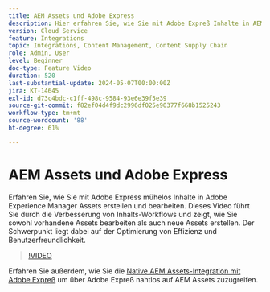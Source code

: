 ```yaml
---
title: AEM Assets und Adobe Express
description: Hier erfahren Sie, wie Sie mit Adobe Expreß Inhalte in AEM Assets erstellen und bearbeiten.
version: Cloud Service
feature: Integrations
topic: Integrations, Content Management, Content Supply Chain
role: Admin, User
level: Beginner
doc-type: Feature Video
duration: 520
last-substantial-update: 2024-05-07T00:00:00Z
jira: KT-14645
exl-id: d73c4bdc-c1ff-498c-9584-93e6e39f5e39
source-git-commit: f82ef04d4f9dc2996df025e90377f668b1525243
workflow-type: tm+mt
source-wordcount: '88'
ht-degree: 61%

---
```


# AEM Assets und Adobe Express

Erfahren Sie, wie Sie mit Adobe Express mühelos Inhalte in Adobe Experience Manager Assets erstellen und bearbeiten. Dieses Video führt Sie durch die Verbesserung von Inhalts-Workflows und zeigt, wie Sie sowohl vorhandene Assets bearbeiten als auch neue Assets erstellen. Der Schwerpunkt liegt dabei auf der Optimierung von Effizienz und Benutzerfreundlichkeit.

>[!VIDEO](https://video.tv.adobe.com/v/3425972/?learn=on)

Erfahren Sie außerdem, wie Sie die [Native AEM Assets-Integration mit Adobe Expreß](https://experienceleague.adobe.com/de/docs/experience-manager-cloud-service/content/assets/integration-adobe-express/native-integration-adobe-express) um über Adobe Expreß nahtlos auf AEM Assets zuzugreifen.
